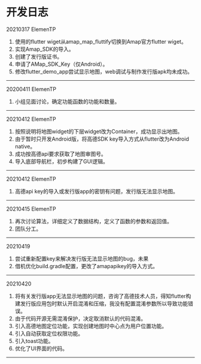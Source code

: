 # 开发日志

20210317 ElemenTP  

1. 使用的flutter wiget从amap_map_fluttify切换到Amap官方flutter wiget。
2. 实现Amap_SDK的导入。
3. 创建了发行版证书。
4. 申请了AMap_SDK_Key（仅Android）。
5. 修改flutter_demo_app尝试显示地图，web调试与制作发行版apk均未成功。
***

20200411 ElemenTP

1. 小组见面讨论，确定功能函数的功能和数量。
***

20210412 ElemenTP

1. 按照说明将地图widget的下层widget改为Container，成功显示出地图。  
2. 由于暂时只开发Android版，将高德SDK key导入方式从flutter改为Android native。
3. 成功按高德api要求获取了地图审图号。
4. 导入底部导航栏，初步构建了GUI逻辑。
***

20210412 ElemenTP

1. 高德api key的导入或发行版app的密钥有问题，发行版无法显示地图。
***

20210415 ElemenTP

1. 再次讨论算法，详细定义了数据结构，定义了函数的参数和返回值。
2. 团队分工。
***

20210419

1. 尝试重新配置key来解决发行版无法显示地图的bug，未果
2. 借机优化build.gradle配置，更改了amapapikey的导入方式。
***

20210420

1. 将有关发行版app无法显示地图的问题，咨询了高德技术人员，得知flutter构建发行版应用包时默认开启混淆和压缩，我没有配置混淆参数所以导致功能错误。
2. 由于代码开源无需混淆保护，决定取消默认的代码混淆。
3. 引入高德地图定位功能，实现创建地图时中心点为用户位置功能。
4. 引入自动获取定位权限功能。
5. 引入toast功能。
6. 优化了UI界面的代码。
***